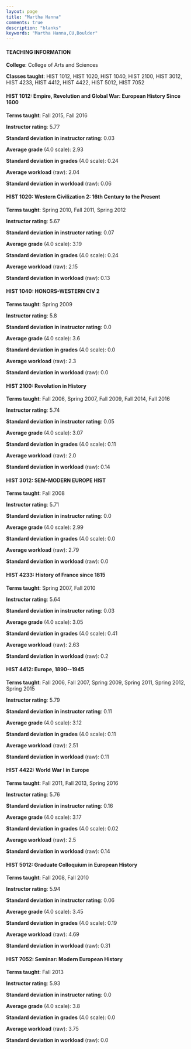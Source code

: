 ```yaml
---
layout: page
title: "Martha Hanna" 
comments: true
description: "blanks"
keywords: "Martha Hanna,CU,Boulder"
---
```

<head>
<script src="https://ajax.googleapis.com/ajax/libs/jquery/2.1.3/jquery.min.js"></script>
<script src="https://dl.dropboxusercontent.com/s/pc42nxpaw1ea4o9/highcharts.js?dl=0"></script>
<!-- <script src="../assets/js/highcharts.js"></script> -->
<style type="text/css">@font-face {
	font-family: "Bebas Neue";
	src: url(https://www.filehosting.org/file/details/544349/BebasNeue Regular.otf) format("opentype");
	}
	h1.Bebas { 
		font-family: "Bebas Neue", Verdana, Tahoma;
	}
</style>
</head>
	   
#### TEACHING INFORMATION

**College**: College of Arts and Sciences

**Classes taught**: HIST 1012, HIST 1020, HIST 1040, HIST 2100, HIST 3012, HIST 4233, HIST 4412, HIST 4422, HIST 5012, HIST 7052

#### HIST 1012: Empire, Revolution and Global War: European History Since 1600

**Terms taught**: Fall 2015, Fall 2016

**Instructor rating**: 5.77

**Standard deviation in instructor rating**: 0.03

**Average grade** (4.0 scale): 2.93

**Standard deviation in grades** (4.0 scale): 0.24

**Average workload** (raw): 2.04

**Standard deviation in workload** (raw): 0.06

#### HIST 1020: Western Civilization 2: 16th Century to the Present

**Terms taught**: Spring 2010, Fall 2011, Spring 2012

**Instructor rating**: 5.67

**Standard deviation in instructor rating**: 0.07

**Average grade** (4.0 scale): 3.19

**Standard deviation in grades** (4.0 scale): 0.24

**Average workload** (raw): 2.15

**Standard deviation in workload** (raw): 0.13

#### HIST 1040: HONORS-WESTERN CIV 2

**Terms taught**: Spring 2009

**Instructor rating**: 5.8

**Standard deviation in instructor rating**: 0.0

**Average grade** (4.0 scale): 3.6

**Standard deviation in grades** (4.0 scale): 0.0

**Average workload** (raw): 2.3

**Standard deviation in workload** (raw): 0.0

#### HIST 2100: Revolution in History

**Terms taught**: Fall 2006, Spring 2007, Fall 2009, Fall 2014, Fall 2016

**Instructor rating**: 5.74

**Standard deviation in instructor rating**: 0.05

**Average grade** (4.0 scale): 3.07

**Standard deviation in grades** (4.0 scale): 0.11

**Average workload** (raw): 2.0

**Standard deviation in workload** (raw): 0.14

#### HIST 3012: SEM-MODERN EUROPE HIST

**Terms taught**: Fall 2008

**Instructor rating**: 5.71

**Standard deviation in instructor rating**: 0.0

**Average grade** (4.0 scale): 2.99

**Standard deviation in grades** (4.0 scale): 0.0

**Average workload** (raw): 2.79

**Standard deviation in workload** (raw): 0.0

#### HIST 4233: History of France since 1815

**Terms taught**: Spring 2007, Fall 2010

**Instructor rating**: 5.64

**Standard deviation in instructor rating**: 0.03

**Average grade** (4.0 scale): 3.05

**Standard deviation in grades** (4.0 scale): 0.41

**Average workload** (raw): 2.63

**Standard deviation in workload** (raw): 0.2

#### HIST 4412: Europe, 1890--1945

**Terms taught**: Fall 2006, Fall 2007, Spring 2009, Spring 2011, Spring 2012, Spring 2015

**Instructor rating**: 5.79

**Standard deviation in instructor rating**: 0.11

**Average grade** (4.0 scale): 3.12

**Standard deviation in grades** (4.0 scale): 0.11

**Average workload** (raw): 2.51

**Standard deviation in workload** (raw): 0.11

#### HIST 4422: World War I in Europe

**Terms taught**: Fall 2011, Fall 2013, Spring 2016

**Instructor rating**: 5.76

**Standard deviation in instructor rating**: 0.16

**Average grade** (4.0 scale): 3.17

**Standard deviation in grades** (4.0 scale): 0.02

**Average workload** (raw): 2.5

**Standard deviation in workload** (raw): 0.14

#### HIST 5012: Graduate Colloquium in European History

**Terms taught**: Fall 2008, Fall 2010

**Instructor rating**: 5.94

**Standard deviation in instructor rating**: 0.06

**Average grade** (4.0 scale): 3.45

**Standard deviation in grades** (4.0 scale): 0.19

**Average workload** (raw): 4.69

**Standard deviation in workload** (raw): 0.31

#### HIST 7052: Seminar: Modern European History

**Terms taught**: Fall 2013

**Instructor rating**: 5.93

**Standard deviation in instructor rating**: 0.0

**Average grade** (4.0 scale): 3.8

**Standard deviation in grades** (4.0 scale): 0.0

**Average workload** (raw): 3.75

**Standard deviation in workload** (raw): 0.0

